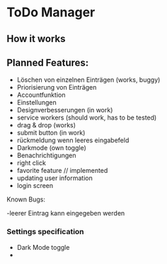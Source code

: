 # ToDo Manager

## How it works




## Planned Features:

- Löschen von einzelnen Einträgen (works, buggy)
- Priorisierung von Einträgen
- Accountfunktion
- Einstellungen
- Designverbesserungen (in work)
- service workers (should work, has to be tested)
- drag & drop (works)
- submit button (in work)
- rückmeldung wenn leeres eingabefeld
- Darkmode (own toggle)
- Benachrichtigungen
- right click
- favorite feature // implemented
- updating user information
- login screen


Known Bugs:

-leerer Eintrag kann eingegeben werden

### Settings specification

- Dark Mode toggle
- 
